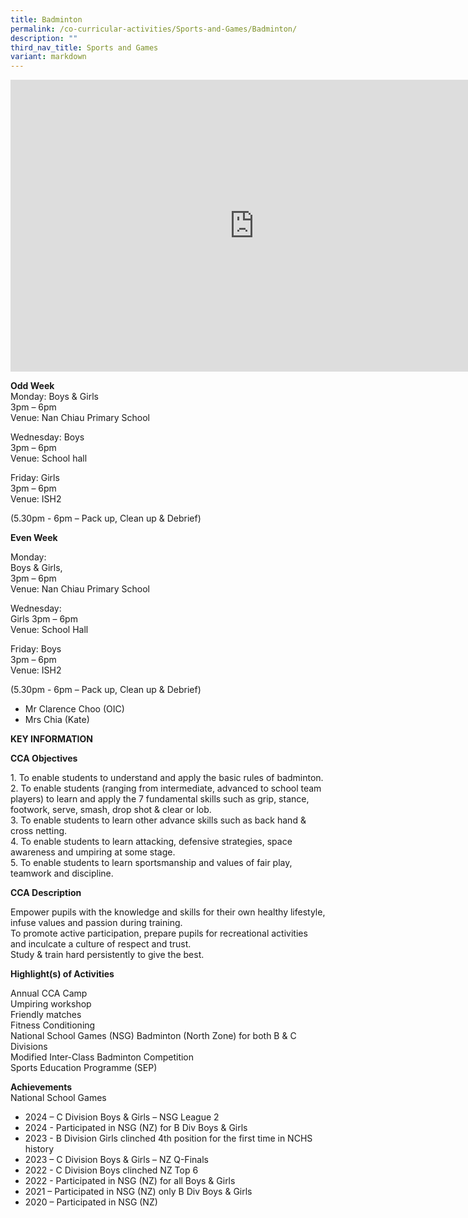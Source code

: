 ```yaml
---
title: Badminton
permalink: /co-curricular-activities/Sports-and-Games/Badminton/
description: ""
third_nav_title: Sports and Games
variant: markdown
---
```

<iframe allowfullscreen="true" height="467" width="780" frameborder="0" src="https://docs.google.com/presentation/d/e/2PACX-1vTZd6QrG2TlF6RWsN-ksW6KFSePq1TXIMG2pYuWCdUKutXMZPBO2vJcvv2c1cidhTH_k09XJilwSZz3/embed?start=true&amp;loop=true&amp;delayms=5000"></iframe>

**Odd Week**<br>
Monday: Boys &amp; Girls  
3pm – 6pm <br> Venue: Nan Chiau Primary School 

Wednesday: Boys<br>
3pm – 6pm  
Venue: School hall

Friday: Girls<br>
3pm – 6pm<br>
Venue: ISH2

(5.30pm - 6pm – Pack up, Clean up &amp; Debrief)

**Even Week**

Monday: 
<br>Boys &amp; Girls,  
3pm – 6pm <br>
Venue: Nan Chiau Primary School

Wednesday: 
<br>Girls
3pm – 6pm<br>  Venue: School Hall

Friday: Boys
<br>3pm – 6pm<br>
Venue: ISH2

(5.30pm - 6pm – Pack up, Clean up &amp; Debrief)


*  Mr Clarence Choo (OIC)  
*    Mrs Chia (Kate)
		
**KEY INFORMATION**

**CCA Objectives**

1\. To enable students to understand and apply the basic rules of badminton.<br>
2\. To enable students (ranging from intermediate, advanced to school team players) to learn and apply the 7 fundamental skills such as grip, stance, footwork, serve, smash, drop shot &amp; clear or lob.<br>
3\. To enable students to learn other advance skills such as back hand &amp; cross netting.<br>
4\. To enable students to learn attacking, defensive strategies, space awareness and umpiring at some stage.<br>
5\. To enable students to learn sportsmanship and values of fair play, teamwork and discipline.

**CCA Description**

Empower pupils with the knowledge and skills for their own healthy lifestyle, infuse values and passion during training.<br>
To promote active participation, prepare pupils for recreational activities and inculcate a culture of respect and trust.<br>
Study &amp; train hard persistently to give the best.

**Highlight(s) of Activities**

Annual CCA Camp<br>
Umpiring workshop<br>
Friendly matches<br>
Fitness Conditioning<br>
National School Games (NSG) Badminton (North Zone) for both B &amp; C Divisions<br>
Modified Inter-Class Badminton Competition<br>
Sports Education Programme (SEP)

**Achievements**<br>
National School Games<br>
         

*   2024 – C Division Boys &amp; Girls – NSG League 2 
*   2024 - Participated in NSG (NZ) for B Div Boys &amp; Girls
*   2023 - B Division Girls clinched 4th position for the first time in NCHS history
*   2023 – C Division Boys &amp; Girls – NZ Q-Finals
*   2022 - C Division Boys clinched NZ Top 6
*   2022 - Participated in NSG (NZ) for all Boys &amp; Girls
*   2021 – Participated in NSG (NZ) only B Div Boys &amp; Girls
*   2020 – Participated in NSG (NZ)